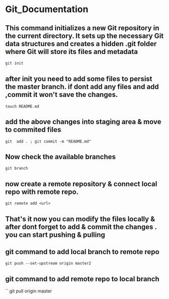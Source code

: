 # Git_Documentation

## This command initializes a new Git repository in the current directory. It sets up the necessary Git data structures and creates a hidden .git folder where Git will store its files and metadata
```sh
git init
```
## after init you need to add some files to persist the master branch. if dont add any files and add ,commit it won't save the changes.
```
touch README.md
```
## add the above changes into staging area & move to commited files
```
git  add . ; git commit -m "README.md"

```
## Now check the available branches
```
git branch
```

## now create a remote repository & connect local repo with remote repo.
```
git remote add <url>
```
## That's it now you can modify the files locally & after dont forget to add & commit the changes . you can start pushing & pulling

## git command to add local branch to remote repo
```
git push --set-upstream origin master2
```
## git command to add remote repo to  local branch 
``
git pull origin master
```

